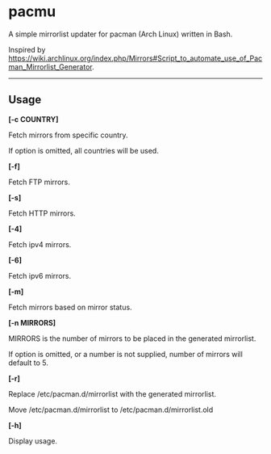pacmu
=====

A simple mirrorlist updater for pacman (Arch Linux) written in Bash.

Inspired by <https://wiki.archlinux.org/index.php/Mirrors#Script_to_automate_use_of_Pacman_Mirrorlist_Generator>.

---

Usage
----

**[-c COUNTRY]**

Fetch mirrors from specific country.

If option is omitted, all countries will be used.

**[-f]**

Fetch FTP mirrors.

**[-s]**

Fetch HTTP mirrors.

**[-4]**

Fetch ipv4 mirrors.

**[-6]**

Fetch ipv6 mirrors.

**[-m]**

Fetch mirrors based on mirror status.

**[-n MIRRORS]**

MIRRORS is the number of mirrors to be placed in the generated mirrorlist.

If option is omitted, or a number is not supplied, number of mirrors will default to 5.

**[-r]**

Replace /etc/pacman.d/mirrorlist with the generated mirrorlist.

Move /etc/pacman.d/mirrorlist to /etc/pacman.d/mirrorlist.old

**[-h]**

Display usage.



